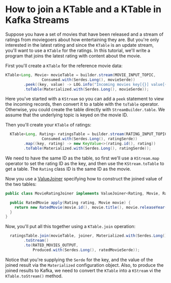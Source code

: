 <!-- title: How to join a KTable and a KTable in Kafka Streams -->
<!-- description: In this tutorial, learn how to join a KTable and a KTable in Kafka Streams, with step-by-step instructions and supporting code. -->

# How to join a KTable and a KTable in Kafka Streams

Suppose you have a set of movies that have been released and a stream of ratings from moviegoers about how entertaining they are.  But you're only interested in the latest rating and since the `KTable` is an update stream, you'll want to use a `KTable` for the ratings.   In this tutorial, we'll write a program that joins the latest rating with content about the movie.

First you'll create a `KTable` for the reference movie data:
```java
KTable<Long, Movie> movieTable = builder.stream(MOVIE_INPUT_TOPIC,
                Consumed.with(Serdes.Long(), movieSerde))
        .peek((key, value) -> LOG.info("Incoming movies key[{}] value[{}]", key, value))
        .toTable(Materialized.with(Serdes.Long(), movieSerde));
```
Here you've started with a `KStream` so you can add a `peek` statement to view the incoming records, then convert it to a table with the `toTable` operator.  Otherwise, you could create the table directly with `StreamBuilder.table`. We assume that the underlying topic is keyed on the movie ID.

Then you'll create your `KTable` of ratings:
```java
  KTable<Long, Rating> ratingsTable = builder.stream(RATING_INPUT_TOPIC,
                Consumed.with(Serdes.Long(), ratingSerde))
        .map((key, rating) -> new KeyValue<>(rating.id(), rating))
        .toTable(Materialized.with(Serdes.Long(), ratingSerde));
```
We need to have the same ID as the table, so first we'll use a `KStream.map` operator to set the rating ID as the key, and then use the `KStream.toTable` to get a table.  The `Rating` class ID is the same ID as the movie.

Now you use a [ValueJoiner](https://kafka.apache.org/36/javadoc/org/apache/kafka/streams/kstream/ValueJoiner.html) specifying how to construct the joined value of the two tables:

```java
public class MovieRatingJoiner implements ValueJoiner<Rating, Movie, RatedMovie> {

  public RatedMovie apply(Rating rating, Movie movie) {
    return new RatedMovie(movie.id(), movie.title(), movie.releaseYear(), rating.rating());
  }
}
```
Now, you'll put all this together using a `KTable.join` operation:

```java
  ratingsTable.join(movieTable, joiner, Materialized.with(Serdes.Long(), ratedMovieSerde))
        .toStream()
        .to(RATED_MOVIES_OUTPUT,
            Produced.with(Serdes.Long(), ratedMovieSerde));
```
Notice that you're supplying the `Serde` for the key, and the value of the joined result via the `Materialized` configuration object.
Also, to produce the joined results to Kafka, we need to convert the `KTable` into a `KStream` vi the `KTable.toStream()` method.